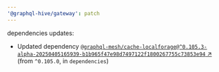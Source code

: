 ```yaml
---
'@graphql-hive/gateway': patch
---
```


dependencies updates: 

- Updated dependency [`@graphql-mesh/cache-localforage@^0.105.3-alpha-20250405165939-b1b965f47e98d7497122f1800267755c73853e94` ↗︎](https://www.npmjs.com/package/@graphql-mesh/cache-localforage/v/0.105.3) (from `^0.105.0`, in `dependencies`)
